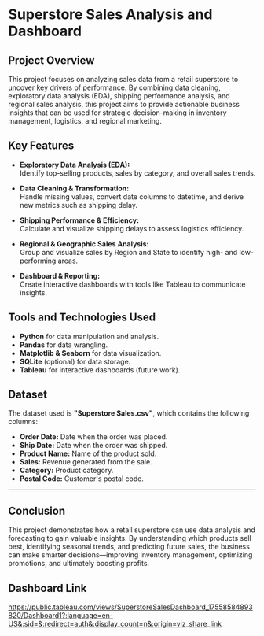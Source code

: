 # Superstore Sales Analysis and Dashboard
## Project Overview
This project focuses on analyzing sales data from a retail superstore to uncover key drivers of performance. By combining data cleaning, exploratory data analysis (EDA), shipping performance analysis, and regional sales analysis, this project aims to provide actionable business insights that can be used for strategic decision-making in inventory management, logistics, and regional marketing.

## Key Features
- **Exploratory Data Analysis (EDA):**  
  Identify top-selling products, sales by category, and overall sales trends.
  
- **Data Cleaning & Transformation:**  
  Handle missing values, convert date columns to datetime, and derive new metrics such as shipping delay.

- **Shipping Performance & Efficiency:**  
  Calculate and visualize shipping delays to assess logistics efficiency.

- **Regional & Geographic Sales Analysis:**  
  Group and visualize sales by Region and State to identify high- and low-performing areas.

- **Dashboard & Reporting:**  
Create interactive dashboards with tools like Tableau to communicate insights.

## Tools and Technologies Used
- **Python** for data manipulation and analysis.
- **Pandas** for data wrangling.
- **Matplotlib & Seaborn** for data visualization.
- **SQLite** (optional) for data storage.
- **Tableau** for interactive dashboards (future work).

## Dataset
The dataset used is **"Superstore Sales.csv"**, which contains the following columns:
- **Order Date:** Date when the order was placed.
- **Ship Date:** Date when the order was shipped.
- **Product Name:** Name of the product sold.
- **Sales:** Revenue generated from the sale.
- **Category:** Product category.
- **Postal Code:** Customer's postal code.

---

## Conclusion

This project demonstrates how a retail superstore can use data analysis and forecasting to gain valuable insights. By understanding which products sell best, identifying seasonal trends, and predicting future sales, the business can make smarter decisions—improving inventory management, optimizing promotions, and ultimately boosting profits.

## Dashboard Link
https://public.tableau.com/views/SuperstoreSalesDashboard_17558584893820/Dashboard1?:language=en-US&:sid=&:redirect=auth&:display_count=n&:origin=viz_share_link

